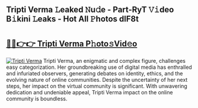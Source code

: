 ## Tripti Verma 𝙻eaked 𝙽u𝚍e - Part-RyT 𝚅𝚒deo B𝚒kini 𝙻eaks - Hot All 𝙿hotos dlF8t

# <h2><a href="http://ld3xsyp.urlbe.top/?page=Tripti+Verma">🔗🔗👉👉 Tripti Verma P𝚑oto𝚜Vid𝚎o</a></h2>

[![Tripti Verma](https://i.imgur.com/eBuTRDB.gif)](http://ld3xsyp.urlbe.top/?page=Tripti+Verma)
Tripti Verma, an enigmatic and complex figure, challenges easy categorization. Her groundbreaking use of digital media has enthralled and infuriated observers, generating debates on identity, ethics, and the evolving nature of online communities. Despite the uncertainty of her next steps, her impact on the virtual community is significant. With unwavering dedication and undeniable appeal, Tripti Verma impact on the online community is boundless.
